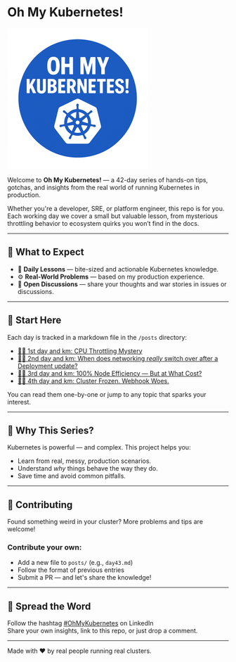 # Oh My Kubernetes!

![Oh My Kubernetes Logo](/assets/images/logo.png)

Welcome to **Oh My Kubernetes!** — a 42-day series of hands-on tips, gotchas, and insights from the real world of running Kubernetes in production.

Whether you're a developer, SRE, or platform engineer, this repo is for you. Each working day we cover a small but valuable lesson, from mysterious throttling behavior to ecosystem quirks you won’t find in the docs.

---

## 📘 What to Expect

- 🧠 **Daily Lessons** — bite-sized and actionable Kubernetes knowledge.
- ⚙️ **Real-World Problems** — based on my production experience.
- 💬 **Open Discussions** — share your thoughts and war stories in issues or discussions.

---

## 🏁 Start Here

Each day is tracked in a markdown file in the `/posts` directory:

* [🏃‍♂️ 1st day and km: CPU Throttling Mystery](./posts/day1.md)
* [🏃‍♂️ 2nd day and km: When does networking _really_ switch over after a Deployment update?](./posts/day2.md)
* [🏃‍♂️ 3rd day and km: 100% Node Efficiency — But at What Cost?](./posts/day3.md)
* [🏃‍♂️ 4th day and km: Cluster Frozen. Webhook Woes.](./posts/day4.md)

You can read them one-by-one or jump to any topic that sparks your interest.

---

## 🤔 Why This Series?

Kubernetes is powerful — and complex. This project helps you:

- Learn from real, messy, production scenarios.
- Understand *why* things behave the way they do.
- Save time and avoid common pitfalls.

---

## 🧩 Contributing

Found something weird in your cluster? More problems and tips are welcome!

### Contribute your own:
- Add a new file to `posts/` (e.g., `day43.md`)
- Follow the format of previous entries
- Submit a PR — and let's share the knowledge!

---

## 📢 Spread the Word

Follow the hashtag [#OhMyKubernetes](https://www.linkedin.com/feed/hashtag/ohmykubernetes/) on LinkedIn  
Share your own insights, link to this repo, or just drop a comment.

---

Made with ❤️ by real people running real clusters.